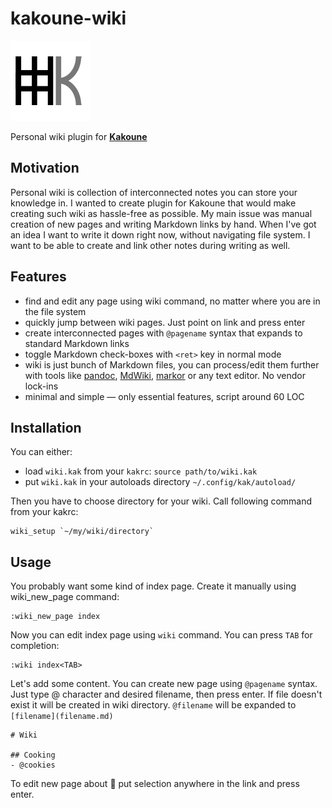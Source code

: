 ﻿# kakoune-wiki

![icon](kakoune-wiki.png)

Personal wiki plugin for [**Kakoune**](http://kakoune.org/)

## Motivation

Personal wiki is collection of interconnected notes you can store your
knowledge in. I wanted to create plugin for Kakoune that would make creating
such wiki as hassle-free as possible. My main issue was manual creation of
new pages and writing Markdown links by hand. When I've got an idea I want
to write it down right now, without navigating file system.  I want to be
able to create and link other notes during writing as well.

## Features

- find and edit any page using wiki command, no matter where you are in
the file system
- quickly jump between wiki pages. Just point on link and press enter
- create interconnected pages with `@pagename` syntax that expands to standard Markdown links
- toggle Markdown check-boxes with `<ret>` key in normal mode
- wiki is just bunch of Markdown files, you can process/edit them further
with tools like [pandoc](https://pandoc.org/),
[MdWiki](http://dynalon.github.io/mdwiki/),
[markor](https://github.com/gsantner/markor) or any text editor. No vendor lock-ins
- minimal and simple — only essential features, script around 60 LOC

## Installation

You can either:

- load `wiki.kak` from your `kakrc`: `source path/to/wiki.kak`
- put `wiki.kak` in your autoloads directory `~/.config/kak/autoload/`

Then you have to choose directory for your wiki. Call following command from
your kakrc:

```
wiki_setup `~/my/wiki/directory`
```

## Usage

You probably want some kind of index page. Create it manually using wiki_new_page command:

```
:wiki_new_page index
```

Now you can edit index page using `wiki` command. You can press `TAB` for completion:

```
:wiki index<TAB>
```

Let's add some content. You can create new page using `@pagename` syntax.
Just type @ character and desired filename, then press enter. If file doesn't
exist it will be created in wiki directory. `@filename` will be expanded to
`[filename](filename.md)`

```
# Wiki

## Cooking
- @cookies
```

To edit new page about :cookie: put selection anywhere in the link and press enter.
